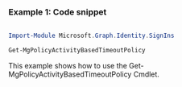 ### Example 1: Code snippet

```powershell

Import-Module Microsoft.Graph.Identity.SignIns

Get-MgPolicyActivityBasedTimeoutPolicy

```
This example shows how to use the Get-MgPolicyActivityBasedTimeoutPolicy Cmdlet.

